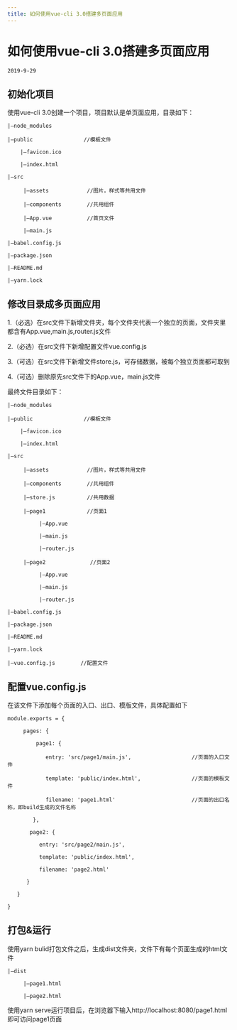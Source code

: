 ```yaml
---
title: 如何使用vue-cli 3.0搭建多页面应用
---
```

# 如何使用vue-cli 3.0搭建多页面应用
```2019-9-29```
## 初始化项目
使用vue-cli 3.0创建一个项目，项目默认是单页面应用，目录如下：
```
|—node_modules

|—public                //模板文件

    |—favicon.ico

    |—index.html    

|—src

     |—assets            //图片，样式等共用文件

     |—components        //共用组件

     |—App.vue           //首页文件

     |—main.js

|—babel.config.js

|—package.json

|—README.md

|—yarn.lock
```
## 修改目录成多页面应用
1.（必选）在src文件下新增文件夹，每个文件夹代表一个独立的页面，文件夹里都含有App.vue,main.js,router.js文件

2.（必选）在src文件下新增配置文件vue.config.js

3.（可选）在src文件下新增文件store.js，可存储数据，被每个独立页面都可取到

4.（可选）删除原先src文件下的App.vue，main.js文件

最终文件目录如下：
```
|—node_modules

|—public                //模板文件

    |—favicon.ico

    |—index.html    

|—src

     |—assets            //图片，样式等共用文件

     |—components        //共用组件

     |—store.js          //共用数据     

     |—page1             //页面1

          |—App.vue

          |—main.js

          |—router.js     

     |—page2              //页面2   

          |—App.vue

          |—main.js

          |—router.js 

|—babel.config.js

|—package.json

|—README.md

|—yarn.lock

|—vue.config.js        //配置文件
```
## 配置vue.config.js
在该文件下添加每个页面的入口、出口、模版文件，具体配置如下
```
module.exports = {

     pages: {

         page1: {         

            entry: 'src/page1/main.js',                   //页面的入口文件

            template: 'public/index.html',                //页面的模板文件

            filename: 'page1.html'                        //页面的出口名称，即build生成的文件名称

        },

       page2: {

          entry: 'src/page2/main.js',

          template: 'public/index.html',

          filename: 'page2.html'

      }

   }

}
```
## 打包&运行
使用yarn bulid打包文件之后，生成dist文件夹，文件下有每个页面生成的html文件
```
|—dist

     |—page1.html

     |—page2.html
```
使用yarn serve运行项目后，在浏览器下输入http://localhost:8080/page1.html  即可访问page1页面

